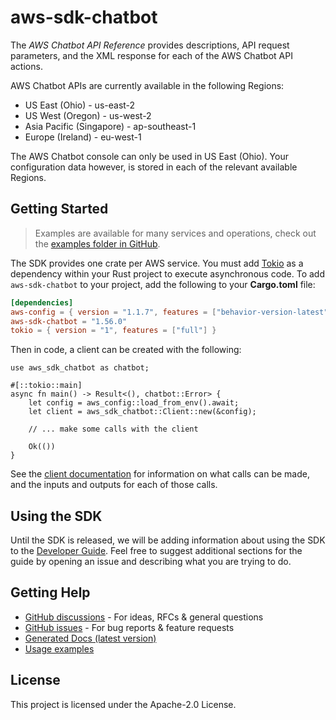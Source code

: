 # aws-sdk-chatbot

The _AWS Chatbot API Reference_ provides descriptions, API request parameters, and the XML response for each of the AWS Chatbot API actions.

AWS Chatbot APIs are currently available in the following Regions:
  - US East (Ohio) - us-east-2
  - US West (Oregon) - us-west-2
  - Asia Pacific (Singapore) - ap-southeast-1
  - Europe (Ireland) - eu-west-1

The AWS Chatbot console can only be used in US East (Ohio). Your configuration data however, is stored in each of the relevant available Regions.

## Getting Started

> Examples are available for many services and operations, check out the
> [examples folder in GitHub](https://github.com/awslabs/aws-sdk-rust/tree/main/examples).

The SDK provides one crate per AWS service. You must add [Tokio](https://crates.io/crates/tokio)
as a dependency within your Rust project to execute asynchronous code. To add `aws-sdk-chatbot` to
your project, add the following to your **Cargo.toml** file:

```toml
[dependencies]
aws-config = { version = "1.1.7", features = ["behavior-version-latest"] }
aws-sdk-chatbot = "1.56.0"
tokio = { version = "1", features = ["full"] }
```

Then in code, a client can be created with the following:

```rust,no_run
use aws_sdk_chatbot as chatbot;

#[::tokio::main]
async fn main() -> Result<(), chatbot::Error> {
    let config = aws_config::load_from_env().await;
    let client = aws_sdk_chatbot::Client::new(&config);

    // ... make some calls with the client

    Ok(())
}
```

See the [client documentation](https://docs.rs/aws-sdk-chatbot/latest/aws_sdk_chatbot/client/struct.Client.html)
for information on what calls can be made, and the inputs and outputs for each of those calls.

## Using the SDK

Until the SDK is released, we will be adding information about using the SDK to the
[Developer Guide](https://docs.aws.amazon.com/sdk-for-rust/latest/dg/welcome.html). Feel free to suggest
additional sections for the guide by opening an issue and describing what you are trying to do.

## Getting Help

* [GitHub discussions](https://github.com/awslabs/aws-sdk-rust/discussions) - For ideas, RFCs & general questions
* [GitHub issues](https://github.com/awslabs/aws-sdk-rust/issues/new/choose) - For bug reports & feature requests
* [Generated Docs (latest version)](https://awslabs.github.io/aws-sdk-rust/)
* [Usage examples](https://github.com/awslabs/aws-sdk-rust/tree/main/examples)

## License

This project is licensed under the Apache-2.0 License.


